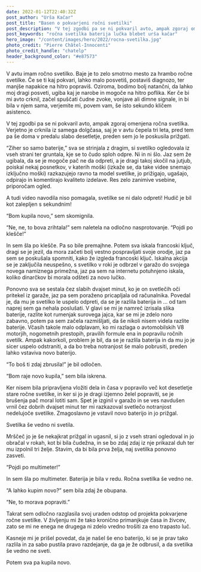 ```yaml
---
date: 2022-01-12T22:40:32Z
post_author: "Urša Kačar"
post_title: "Basen o pokvarjeni ročni svetilki"
post_description: "V tej zgodbi pa se ni pokvaril avto, ampak zgoraj omenjena ročna svetilka. Verjetno je crknila iz samega dolgčasa, saj je v avtu čepela tri leta, pred tem pa še doma v predalu slabo desetletje, preden sem jo le poskusila prižgati."
post_keywords: "ročna svetilka baterija lučka blebet urša kačar"
hero_image: "/content/images/hero/2022/rocna-svetilka.jpg"
photo_credit: "Pierre Châtel-Innocenti"
photo_credit_handle: "chatelp"
header_background_color: "#e87573"
---
```


V avtu imam ročno svetilko. Baje je to zelo smotrno mesto za hrambo ročne svetilke. Če se ti kaj pokvari, lahko malo posvetiš, postaviš diagnozo, ter manjše napakice na hitro popraviš. Oziroma, bodimo bolj natančni, da lahko moj dragi posveti, ugiba kaj je narobe in mogoče na hitro poflika. Ker če bi mi avto crknil, začel spuščati čudne zvoke, vonjave ali dimne signale, in bi bila v njem sama, verjemite mi, povem vam, še isto sekundo kličem asistenco.

V tej zgodbi pa se ni pokvaril avto, ampak zgoraj omenjena ročna svetilka. Verjetno je crknila iz samega dolgčasa, saj je v avtu čepela tri leta, pred tem pa še doma v predalu slabo desetletje, preden sem jo le poskusila prižgati.

“Ziher so samo baterije,” sva se strinjala z dragim, si svetilko ogledovala iz vseh strani ter gruntala, kje se to čudo sploh odpre. Ni in ni šlo. Jaz sem že ugibala, da se je mogoče pač ne da odpreti, a je dragi takoj skočil na jutjub, poiskal nekaj posnetkov, v katerih moški (izkaže se, da take videe snemajo izključno moški) razkazujejo ravno ta model svetilke, jo prižigajo, ugašajo, odpirajo in komentirajo kvaliteto izdelave. Res zelo zanimive vsebine, priporočam ogled.

A tudi video navodila niso pomagala, svetilke se ni dalo odpreti! Hudič je bil kot zalepljen s sekundnim!

“Bom kupila novo,” sem skomignila.

“Ne, ne, to bova zrihtala!” sem naletela na odločno nasprotovanje. “Pojdi po klešče!”

In sem šla po klešče. Pa so bile premajhne. Potem sva iskala francoski ključ, dragi se je jezil, da mora začeti bolj vestno pospravljati svoje orodje, jaz pa sem se poskušala spomniti, kako že izgleda francoski ključ. Iskalna akcija se je zaključila neuspešno, s svetilko v roki je odbrzel v garažo do svojega novega namiznega primežna, jaz pa sem na internetu potuhnjeno iskala, koliko dinarčkov bi morala odšteti za novo lučko.

Ponovno sva se sestala čez slabih dvajset minut, ko je on svetlečih oči pritekel iz garaže, jaz pa sem poraženo pricapljala od računalnika. Povedal je, da mu je svetilko le uspelo odpreti, da se je razlila baterija in … od tam naprej sem ga nehala poslušati. V glavi se mi je namreč izrisala slika baterije, razlite kot rumenjak surovega jajca, kar se mi je zdelo noro zabavno, potem pa sem začela razmišljati, da še nikoli nisem videla razlite baterije. Včasih takole malo odplavam, ko mi razlaga o avtomobilskih V8 motorjih, nogometnih prestopih, pravilih formule ena in popravilu ročnih svetilk. Ampak kakorkoli, problem je bil, da se je razlila baterija in da mu jo je sicer uspelo odstraniti, a da bo treba notranjost še malo pobrusiti, preden lahko vstaviva novo baterijo.

“To boš ti zdaj zbrusila!” je bil odločen.

“Bom raje novo kupila,” sem bila iskrena.

Ker nisem bila pripravljena vložiti dela in časa v popravilo več kot desetletje stare ročne svetilke, in ker si jo je dragi izjemno želel popraviti, se je brušenja pač moral lotiti sam. Spet je izginil v garažo in se ves navdušen vrnil čez dobrih dvajset minut ter mi razkazoval svetlečo notranjost nedelujoče svetilke. Zmagoslavno je vstavil novo baterijo in jo prižgal.

Svetilka še vedno ni svetila.

Mrščeč jo je še nekajkrat prižgal in ugasnil, si jo z vseh strani ogledoval in jo obračal v rokah, kot bi bila čudežna, in se bo zdaj zdaj iz nje prikazal duh ter mu izpolnil tri želje. Stavim, da bi bila prva želja, naj svetilka ponovno zasveti.

“Pojdi po multimeter!”

In sem šla po multimeter. Baterija je bila v redu. Ročna svetilka še vedno ne.

“A lahko kupim novo?” sem bila zdaj že obupana.

“Ne, to morava popraviti.”

Takrat sem odločno razglasila svoj uraden odstop od projekta pokvarjene ročne svetilke. V življenju mi že tako kronično primanjkuje časa in živcev, zato se mi ne enega ne drugega ni zdelo vredno trošiti za eno trapasto luč.

Kasneje mi je prišel povedat, da je našel še eno baterijo, ki se je prav tako razlila in za sabo pustila pravo razdejanje, da ga je že odbrusil, a da svetilka še vedno ne sveti.

Potem sva pa kupila novo.

